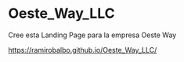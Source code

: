 # Oeste_Way_LLC
Cree esta Landing Page para la empresa Oeste Way

https://ramirobalbo.github.io/Oeste_Way_LLC/
